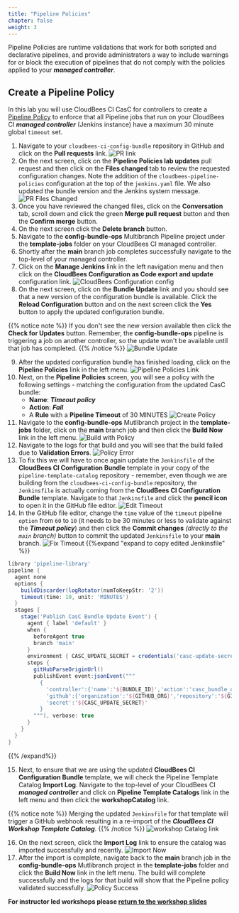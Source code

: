 ```yaml
---
title: "Pipeline Policies"
chapter: false
weight: 3
---
```


Pipeline Policies are runtime validations that work for both scripted and declarative pipelines, and provide administrators a way to include warnings for or block the execution of pipelines that do not comply with the policies applied to your ***managed controller***.

## Create a Pipeline Policy

In this lab you will use CloudBees CI CasC for controllers to create a [Pipeline Policy](https://docs.cloudbees.com/docs/admin-resources/latest/pipelines-user-guide/pipeline-policies) to enforce that all Pipeline jobs that run on your CloudBees CI ***managed controller*** (Jenkins instance) have a maximum 30 minute global `timeout` set.

1. Navigate to your `cloudbees-ci-config-bundle` repository in GitHub and click on the **Pull requests** link. ![PR link](pr-link.png?width=50pc) 
2. On the next screen, click on the **Pipeline Policies lab updates** pull request and then click on the **Files changed** tab to review the requested configuration changes. Note the addition of the `cloudbees-pipeline-policies` configuration at the top of the `jenkins.yaml` file. We also updated the bundle version and the Jenkins system message. ![PR Files Changed](pr-files-changed.png?width=50pc)
3. Once you have reviewed the changed files, click on the **Conversation** tab, scroll down and click the green **Merge pull request** button and then the **Confirm merge** button.
4. On the next screen click the **Delete branch** button.
5. Navigate to the **config-bundle-ops** Multibranch Pipeline project under the **template-jobs** folder on your CloudBees CI managed controller.
6. Shortly after the **main** branch job completes successfully navigate to the top-level of your managed controller.
7. Click on the **Manage Jenkins** link in the left navigation menu and then click on the **CloudBees Configuration as Code export and update** configuration link. ![CloudBees Configuration config](config-bundle-system-config.png?width=50pc)
8.  On the next screen, click on the **Bundle Update** link and you should see that a new version of the configuration bundle is available. Click the **Reload Configuration** button and on the next screen click the **Yes** button to apply the updated configuration bundle. 

{{% notice note %}}
If you don't see the new version available then click the **Check for Updates** button. Remember, the **config-bundle-ops** pipeline is triggering a job on another controller, so the update won't be available until that job has completed.
{{% /notice %}}
![Bundle Update](new-bundle-available.png?width=50pc)

9. After the updated configuration bundle has finished loading, click on the **Pipeline Policies** link in the left menu. ![Pipeline Policies Link](policies-click.png?width=50pc) 
10. Next, on the **Pipeline Policies** screen, you will see a policy with the following settings - matching the configuration from the updated CasC bundle:
    - **Name**: ***Timeout policy***
    - **Action**: ***Fail***
    - A **Rule** with a **Pipeline Timeout** of 30 MINUTES
   ![Create Policy](policy-timeout-form.png?width=50pc) 
11. Navigate to the **config-bundle-ops** Mutlibranch project in the **template-jobs** folder, click on the **main** branch job and then click the **Build Now** link in the left menu. ![Build with Policy](build-with-policy.png?width=50pc) 
12. Navigate to the logs for that build and you will see that the build failed due to **Validation Errors**. ![Policy Error](pipeline-policy-error.png?width=50pc) 
13. To fix this we will have to once again update the `Jenkinsfile` of the **CloudBees CI Configuration Bundle** template in your copy of the `pipeline-template-catalog` repository - remember, even though we are building from the `cloudbees-ci-config-bundle` repository, the `Jenkinsfile` is actually coming from the **CloudBees CI Configuration Bundle** template. Navigate to that `Jenkinsfile` and click the **pencil icon** to open it in the GitHub file editor. ![Edit Timeout](pipeline-policy-open-jenkinsfile.png?width=50pc) 
14. In the GitHub file editor, change the `time` value of the `timeout` pipeline `option`  from `60` to `10` (it needs to be 30 minutes or less to validate against the ***Timeout policy***) and then click the **Commit changes** *(directly to the `main` branch)* button to commit the updated `Jenkinsfile` to your **main** branch. ![Fix Timeout](pipeline-policy-fix-commit-jenkinsfile.png?width=50pc) 
{{%expand "expand to copy edited Jenkinsfile" %}}
```groovy
library 'pipeline-library'
pipeline {
  agent none
  options {
    buildDiscarder(logRotator(numToKeepStr: '2'))
    timeout(time: 10, unit: 'MINUTES')
  }
  stages {
    stage('Publish CasC Bundle Update Event') {
      agent { label 'default' }
      when {
        beforeAgent true
        branch 'main'
      }
      environment { CASC_UPDATE_SECRET = credentials('casc-update-secret') }
      steps {
        gitHubParseOriginUrl()
        publishEvent event:jsonEvent("""
          {
            'controller':{'name':'${BUNDLE_ID}','action':'casc_bundle_update','bundle_id':'${BUNDLE_ID}'},
            'github':{'organization':'${GITHUB_ORG}','repository':'${GITHUB_REPO}'},
            'secret':'${CASC_UPDATE_SECRET}'
          }
        """), verbose: true
      }
    }
  }
}
```
{{% /expand%}}

15. Next, to ensure that we are using the updated **CloudBees CI Configuration Bundle** template, we will check the Pipeline Template Catalog **Import Log**. Navigate to the top-level of your CloudBees CI ***managed controller*** and click on **Pipeline Template Catalogs** link in the left menu and then click the **workshopCatalog** link. 

{{% notice note %}}
Merging the updated `Jenkinsfile` for that template will trigger a GitHub webhook resulting in a re-import of the ***CloudBees CI Workshop Template Catalog***.
{{% /notice %}}
![workshop Catalog link](workshop-catalog-link.png?width=50pc) 

16.  On the next screen, click the **Import Log** link to ensure the catalog was imported successfully and recently. ![Import Now](click-import-log-link.png?width=50pc)
17.    After the import is complete, navigate back to the **main** branch job in the **config-bundle-ops** Mutlibranch project in the **template-jobs** folder and click the **Build Now** link in the left menu. The build will complete successfully and the logs for that build will show that the Pipeline policy validated successfully. ![Policy Success](pipeline-policy-success.png?width=50pc)


**For instructor led workshops please <a href="https://cloudbees-days.github.io/cloudbees-field-workshops/cloudbees-ci/#pipeline-policies-overview">return to the workshop slides</a>**
